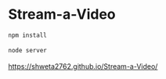 # Stream-a-Video
<code>npm install</code>
<br>
<br>
<code>node server</code>
<br>
<br>
https://shweta2762.github.io/Stream-a-Video/
